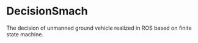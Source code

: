 # DecisionSmach
The decision of unmanned ground vehicle realized in ROS based on finite state machine.
